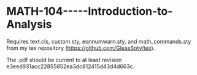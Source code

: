 # MATH-104-----Introduction-to-Analysis

Requires text.cls, custom.sty, eqnnumwarn.sty, and math_commands.sty from my tex repository (https://github.com/GleasSpty/tex).

The .pdf should be current to at least revision e3eed931acc22855852ea3dc812415d43d4d663c.
